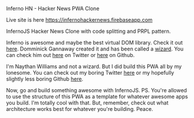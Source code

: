 Inferno HN - Hacker News PWA Clone

Live site is here https://infernohackernews.firebaseapp.com

InfernoJS Hacker News Clone with code splitting and PRPL pattern. 

Inferno is awesome and maybe the best virtual DOM library. Check it out [here](https://infernojs.org). Domminick Gannaway created it and has been called a [wizard](https://svelte.technology/blog/frameworks-without-the-framework). You can check him out [here](https://twitter.com/trueadm?lang=en) on Twitter or [here](https://github.com/trueadm) on Github.

I'm Naythan Williams and not a wizard. But I did build this PWA all by my lonesome. You can check out my boring Twitter [here](https://twitter.come/aretheregods) or my hopefully slightly less boring Github [here](https://github.com/aretheregods).

Now, go and build something awesome with InfernoJS. PS. You're allowed to use the structure of this PWA as a template for whatever awesome apps you build. I'm totally cool with that. But, remember, check out what architecture works best for whatever you're building. Peace.

